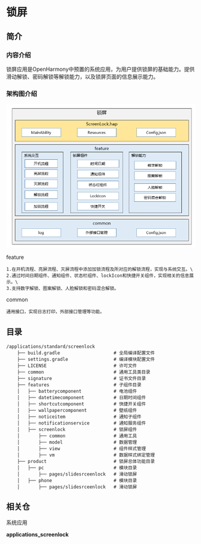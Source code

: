 # 锁屏

## 简介

### 内容介绍
锁屏应用是OpenHarmony中预置的系统应用，为用户提供锁屏的基础能力。提供滑动解锁、密码解锁等解锁能力，以及锁屏页面的信息展示能力。

### 架构图介绍

![](figures/screenlock.png)

feature
```
1.在开机流程、亮屏流程、灭屏流程中添加加锁流程及所对应的解锁流程，实现与系统交互。\
2.通过时间日期组件、通知组件、状态栏组件、lockIcon和快捷开关组件，实现相关的信息展示。\
3.支持数字解锁、图案解锁、人脸解锁和密码混合解锁。
```

common
```
通用接口，实现日志打印，外部接口管理等功能。
```
## 目录

```
/applications/standard/screenlock
    ├── build.gradle                    # 全局编译配置文件
    ├── settings.gradle                 # 编译模块配置文件
    ├── LICENSE                         # 许可文件
    ├── common                          # 通用工具类目录
    ├── signature                       # 证书文件目录
    ├── features                        # 子组件目录
    │   ├── batterycomponent            # 电池组件
    │   ├── datetimecomponent           # 日期时间组件
    │   ├── shortcutcomponent           # 快捷开关组件
    │   ├── wallpapercomponent          # 壁纸组件
    │   ├── noticeitem                  # 通知子组件
    │   ├── notificationservice         # 通知服务组件
    │   ├── screenlock                  # 锁屏组件
    │       ├── common                  # 通用工具
    │       ├── model                   # 数据管理
    │       ├── view                    # 组件样式管理
    │       ├── vm                      # 数据样式绑定管理
    ├── product                         # 锁屏总体功能目录
    │   ├── pc                          # 模块目录
    │       ├── pages/slidesrceenlock   # 滑动锁屏  
    │   ├── phone                       # 模块目录
    │       ├── pages/slidesrceenlock   # 滑动锁屏  
```

## 相关仓

系统应用

**applications\_screenlock**

